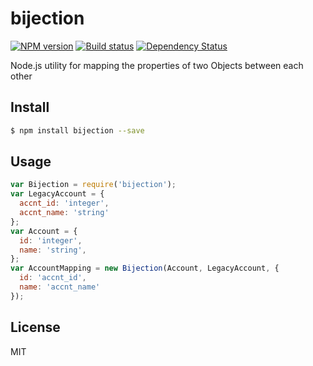 bijection
=====================

[![NPM version][npm-image]][npm-url]
[![Build status][travis-image]][travis-url]
[![Dependency Status][daviddm-image]][daviddm-url]

Node.js utility for mapping the properties of two Objects between each other

## Install
```sh
$ npm install bijection --save
```

## Usage
```js
var Bijection = require('bijection');
var LegacyAccount = {
  accnt_id: 'integer',
  accnt_name: 'string'
};
var Account = {
  id: 'integer',
  name: 'string',
};
var AccountMapping = new Bijection(Account, LegacyAccount, {
  id: 'accnt_id',
  name: 'accnt_name'
});
```

## License
MIT

[npm-image]: https://img.shields.io/npm/v/bijection.svg?style=flat
[npm-url]: https://npmjs.org/package/bijection
[travis-image]: https://img.shields.io/travis/tjwebb/bijection.svg?style=flat
[travis-url]: https://travis-ci.org/tjwebb/bijection
[daviddm-image]: http://img.shields.io/david/tjwebb/bijection.svg?style=flat
[daviddm-url]: https://david-dm.org/tjwebb/bijection
